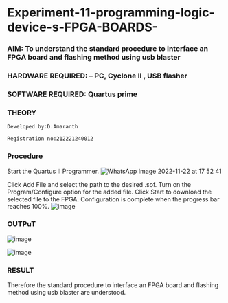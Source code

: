 # Experiment-11-programming-logic-device-s-FPGA-BOARDS-
 ### AIM: To understand the standard procedure to interface an FPGA board and flashing method using usb blaster 
### HARDWARE REQUIRED:  – PC, Cyclone II , USB flasher
### SOFTWARE REQUIRED:   Quartus prime
### THEORY
```
Developed by:D.Amaranth

Registration no:212221240012
```
### Procedure 
Start the Quartus II Programmer.
![WhatsApp Image 2022-11-22 at 17 52 41](https://user-images.githubusercontent.com/94165103/203318409-4f5a2ba1-b948-430b-ba03-071ed81a4982.jpg)

Click Add File and select the path to the desired .sof.
Turn on the Program/Configure option for the added file.
Click Start to download the selected file to the FPGA. Configuration is complete when the progress bar reaches 100%.
![image](https://user-images.githubusercontent.com/94165103/203545839-cc14ca72-fd76-4580-9424-1ec5d90c580c.png)
### OUTPuT
![image](https://user-images.githubusercontent.com/94165103/203546023-96a5eed5-6724-428e-a883-42bdba78a52b.png)

![image](https://user-images.githubusercontent.com/94165103/203546100-c34f1b3d-85f2-4105-8b19-de6b45c47396.png)
### RESULT

Therefore the standard procedure to interface an FPGA board and flashing method using usb blaster are understood.
